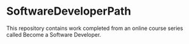 # SoftwareDeveloperPath
This repository contains work completed from an online course series called Become a Software Developer. 
